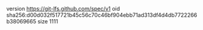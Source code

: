 version https://git-lfs.github.com/spec/v1
oid sha256:d00d032f517721b45c56c70c46bf904ebb71ad313df4d4db7722266b38069665
size 1111
